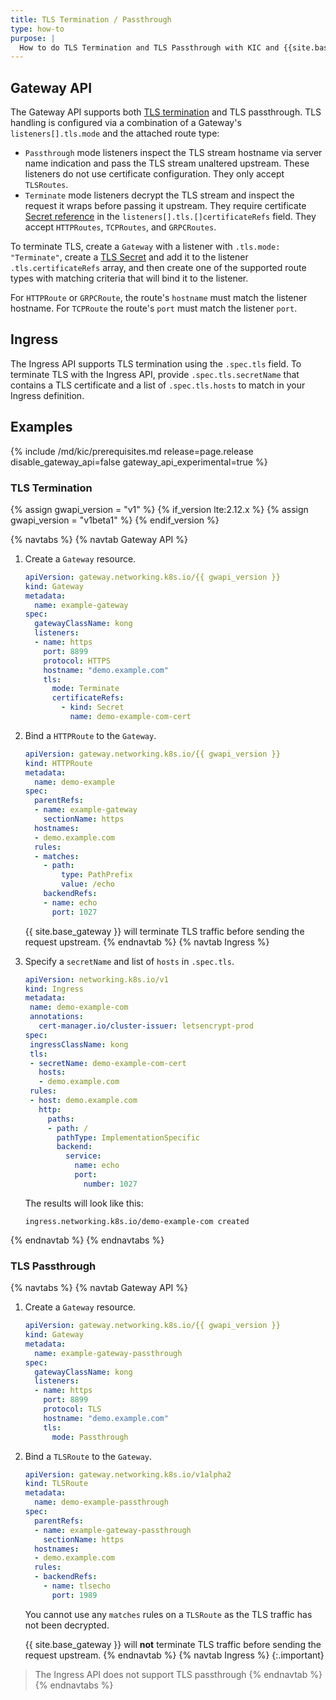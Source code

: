 ```yaml
---
title: TLS Termination / Passthrough
type: how-to
purpose: |
  How to do TLS Termination and TLS Passthrough with KIC and {{site.base_gateway}}
---
```



## Gateway API

The Gateway API supports both [TLS termination](
https://gateway-api.sigs.k8s.io/guides/migrating-from-ingress/#tls-termination) and TLS passthrough. TLS handling is configured via a combination of a Gateway's `listeners[].tls.mode` and the attached route type:

- `Passthrough` mode listeners inspect the TLS stream hostname via server name indication and pass the TLS stream unaltered upstream. These listeners do not use certificate configuration. They only accept `TLSRoutes`.
- `Terminate` mode listeners decrypt the TLS stream and inspect the request it wraps before passing it upstream. They require certificate [Secret reference](https://gateway-api.sigs.k8s.io/reference/spec/#gateway.networking.k8s.io/v1.SecretObjectReference) in the `listeners[].tls.[]certificateRefs` field. They accept `HTTPRoutes`, `TCPRoutes`, and `GRPCRoutes`.

To terminate TLS, create a `Gateway` with a listener with `.tls.mode: "Terminate"`, create a [TLS Secret](https://kubernetes.io/docs/concepts/configuration/secret/#tls-secrets) and add it to the listener `.tls.certificateRefs` array, and then create one of the supported route types with matching criteria that will bind it to the listener.

For `HTTPRoute` or `GRPCRoute`, the route's `hostname` must match the listener hostname. For `TCPRoute` the route's `port` must match the listener `port`.

## Ingress

The Ingress API supports TLS termination using the `.spec.tls` field. To terminate TLS with the Ingress API, provide `.spec.tls.secretName` that contains a TLS certificate and a list of `.spec.tls.hosts` to match in your Ingress definition.

## Examples

{% include /md/kic/prerequisites.md release=page.release disable_gateway_api=false gateway_api_experimental=true %}

### TLS Termination
{% assign gwapi_version = "v1" %}
{% if_version lte:2.12.x %}
{% assign gwapi_version = "v1beta1" %}
{% endif_version %}

{% navtabs %}
{% navtab Gateway API %}

1. Create a `Gateway` resource.

    ```yaml
    apiVersion: gateway.networking.k8s.io/{{ gwapi_version }}
    kind: Gateway
    metadata:
      name: example-gateway
    spec:
      gatewayClassName: kong
      listeners:
      - name: https
        port: 8899
        protocol: HTTPS
        hostname: "demo.example.com"
        tls:
          mode: Terminate
          certificateRefs:
            - kind: Secret
              name: demo-example-com-cert
    ```

2. Bind a `HTTPRoute` to the `Gateway`.

    ```yaml
    apiVersion: gateway.networking.k8s.io/{{ gwapi_version }}
    kind: HTTPRoute
    metadata:
      name: demo-example
    spec:
      parentRefs:
      - name: example-gateway
        sectionName: https
      hostnames:
      - demo.example.com
      rules:
      - matches:
        - path:
            type: PathPrefix
            value: /echo
        backendRefs:
        - name: echo
          port: 1027
    ```

    {{ site.base_gateway }} will terminate TLS traffic before sending the request upstream.
{% endnavtab %}
{% navtab Ingress %}
1. Specify a `secretName` and list of `hosts` in `.spec.tls`.

    ```yaml
    apiVersion: networking.k8s.io/v1
    kind: Ingress
    metadata:
     name: demo-example-com
     annotations:
       cert-manager.io/cluster-issuer: letsencrypt-prod
    spec:
     ingressClassName: kong
     tls:
     - secretName: demo-example-com-cert
       hosts:
       - demo.example.com
     rules:
     - host: demo.example.com
       http:
         paths:
         - path: /
           pathType: ImplementationSpecific
           backend:
             service:
               name: echo
               port:
                 number: 1027
    ```

    The results will look like this:

    ```text
    ingress.networking.k8s.io/demo-example-com created
    ```
{% endnavtab %}
{% endnavtabs %}

### TLS Passthrough

{% navtabs %}
{% navtab Gateway API %}
1. Create a `Gateway` resource.

    ```yaml
    apiVersion: gateway.networking.k8s.io/{{ gwapi_version }}
    kind: Gateway
    metadata:
      name: example-gateway-passthrough
    spec:
      gatewayClassName: kong
      listeners:
      - name: https
        port: 8899
        protocol: TLS
        hostname: "demo.example.com"
        tls:
          mode: Passthrough
    ```

2. Bind a `TLSRoute` to the `Gateway`.

    ```yaml
    apiVersion: gateway.networking.k8s.io/v1alpha2
    kind: TLSRoute
    metadata:
      name: demo-example-passthrough
    spec:
      parentRefs:
      - name: example-gateway-passthrough
        sectionName: https
      hostnames:
      - demo.example.com
      rules:
      - backendRefs:
        - name: tlsecho
          port: 1989
    ```

    You cannot use any `matches` rules on a `TLSRoute` as the TLS traffic has not been decrypted.

    {{ site.base_gateway }} will **not** terminate TLS traffic before sending the request upstream.
{% endnavtab %}
{% navtab Ingress %}
{:.important}
> The Ingress API does not support TLS passthrough
{% endnavtab %}
{% endnavtabs %}
